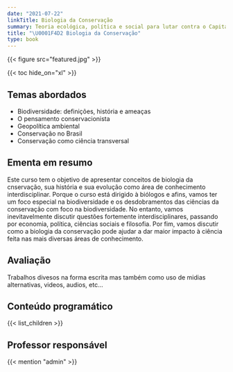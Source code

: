 ```yaml
---
date: "2021-07-22"
linkTitle: Biologia da Conservação
summary: Teoria ecológica, política e social para lutar contra o Capitaloceno 
title: "\U0001F4D2 Biologia da Conservação"
type: book
---
```


{{< figure src="featured.jpg" >}}

{{< toc hide_on="xl" >}}

## Temas abordados

- Biodiversidade: definições, história e ameaças
- O pensamento conservacionista
- Geopolítica ambiental
- Conservação no Brasil
- Conservação como ciência transversal


## Ementa em resumo

Este curso tem o objetivo de apresentar conceitos de biologia da cnservação, sua história e sua evolução como área de conhecimento interdisciplinar. Porque o curso está dirigido à biólogos e afins, vamos ter um foco especial na biodiversidade e os desdobramentos das ciências da conservação com foco na biodiversidade. No entanto, vamos inevitavelmente discutir questões fortemente interdisciplinares, passando por economia, política, ciências sociais e filosofia. Por fim, vamos discutir como a biologia da conservação pode ajudar a dar maior impacto à ciência feita nas mais diversas áreas de conhecimento.

## Avaliação
Trabalhos divesos na forma escrita mas também como uso de midias alternativas, videos, audios, etc... 

## Conteúdo programático

{{< list_children >}}

## Professor responsável

{{< mention "admin" >}}

